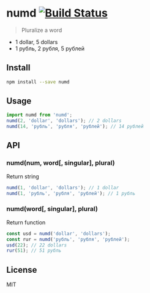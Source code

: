 # numd [![Build Status][travis-image]][travis-url]

> Pluralize a word

* 1 dollar, 5 dollars
* 1 рубль, 2 рубля, 5 рублей

## Install

```sh
npm install --save numd
```

## Usage

```js
import numd from 'numd';
numd(2, 'dollar', 'dollars'); // 2 dollars
numd(14, 'рубль', 'рубля', 'рублей'); // 14 рублей
```

## API

### numd(num, word[, singular], plural)

Return string

```js
numd(1, 'dollar', 'dollars'); // 1 dollar
numd(1, 'рубль', 'рубля', 'рублей'); // 1 рубль
```

### numd(word[, singular], plural)

Return function

```js
const usd = numd('dollar', 'dollars');
const rur = numd('рубль', 'рубля', 'рублей');
usd(22); // 22 dollars
rur(51); // 51 рубль
```

## License

MIT

[travis-url]: https://travis-ci.org/andrepolischuk/numd
[travis-image]: https://travis-ci.org/andrepolischuk/numd.svg?branch=master
